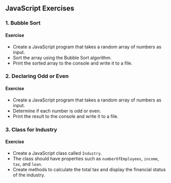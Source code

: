 ## JavaScript Exercises

### 1. Bubble Sort

#### Exercise
- Create a JavaScript program that takes a random array of numbers as input.
- Sort the array using the Bubble Sort algorithm.
- Print the sorted array to the console and write it to a file.

### 2. Declaring Odd or Even

#### Exercise
- Create a JavaScript program that takes a random array of numbers as input.
- Determine if each number is odd or even.
- Print the result to the console and write it to a file.

### 3. Class for Industry

#### Exercise
- Create a JavaScript class called `Industry`.
- The class should have properties such as `numberOfEmployees`, `income`, `tax`, and `loan`.
- Create methods to calculate the total tax and display the financial status of the industry.
